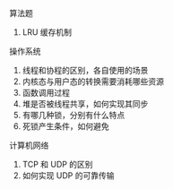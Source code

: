 算法题

1. LRU 缓存机制



操作系统

1. 线程和协程的区别，各自使用的场景
2. 内核态与用户态的转换需要消耗哪些资源
3. 函数调用过程
4. 堆是否被线程共享，如何实现其同步
5. 有哪几种锁，分别有什么特点
5. 死锁产生条件，如何避免



计算机网络

1. TCP 和 UDP 的区别
2. 如何实现 UDP 的可靠传输